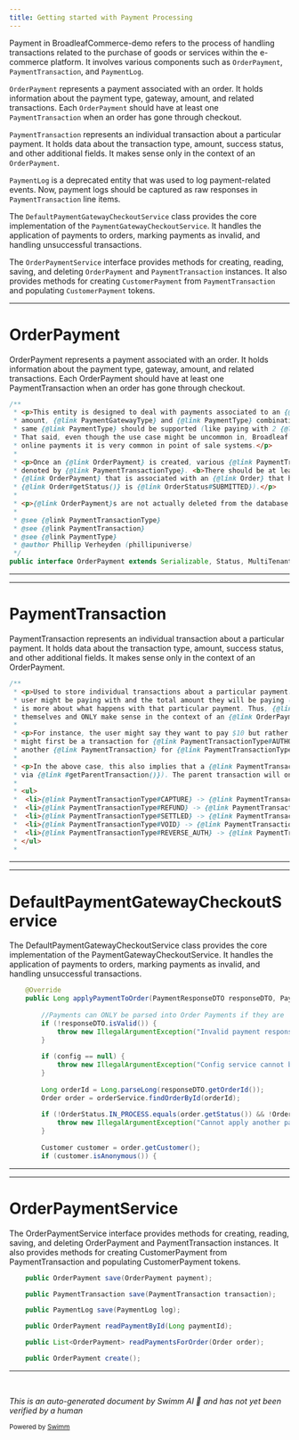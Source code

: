 ```yaml
---
title: Getting started with Payment Processing
---
```

Payment in BroadleafCommerce-demo refers to the process of handling transactions related to the purchase of goods or services within the e-commerce platform. It involves various components such as `OrderPayment`, `PaymentTransaction`, and `PaymentLog`.

`OrderPayment` represents a payment associated with an order. It holds information about the payment type, gateway, amount, and related transactions. Each `OrderPayment` should have at least one `PaymentTransaction` when an order has gone through checkout.

`PaymentTransaction` represents an individual transaction about a particular payment. It holds data about the transaction type, amount, success status, and other additional fields. It makes sense only in the context of an `OrderPayment`.

`PaymentLog` is a deprecated entity that was used to log payment-related events. Now, payment logs should be captured as raw responses in `PaymentTransaction` line items.

The `DefaultPaymentGatewayCheckoutService` class provides the core implementation of the `PaymentGatewayCheckoutService`. It handles the application of payments to orders, marking payments as invalid, and handling unsuccessful transactions.

The `OrderPaymentService` interface provides methods for creating, reading, saving, and deleting `OrderPayment` and `PaymentTransaction` instances. It also provides methods for creating `CustomerPayment` from `PaymentTransaction` and populating `CustomerPayment` tokens.

<SwmSnippet path="/core/broadleaf-framework/src/main/java/org/broadleafcommerce/core/payment/domain/OrderPayment.java" line="36">

---

# OrderPayment

OrderPayment represents a payment associated with an order. It holds information about the payment type, gateway, amount, and related transactions. Each OrderPayment should have at least one PaymentTransaction when an order has gone through checkout.

```java
/**
 * <p>This entity is designed to deal with payments associated to an {@link Order} and is <i>usually</i> unique for a particular
 * amount, {@link PaymentGatewayType} and {@link PaymentType} combination. This is immediately invalid for scenarios where multiple payments of the
 * same {@link PaymentType} should be supported (like paying with 2 {@link PaymentType#CREDIT_CARD} or 2 {@link PaymentType#GIFT_CARD}).
 * That said, even though the use case might be uncommon in, Broadleaf does not actively prevent that situation from occurring
 * online payments it is very common in point of sale systems.</p>
 * 
 * <p>Once an {@link OrderPayment} is created, various {@link PaymentTransaction}s can be applied to this payment as
 * denoted by {@link PaymentTransactionType}. <b>There should be at least 1 {@link PaymentTransaction} for every
 * {@link OrderPayment} that is associated with an {@link Order} that has gone through checkout</b> (which means that
 * {@link Order#getStatus()} is {@link OrderStatus#SUBMITTED}).</p>
 * 
 * <p>{@link OrderPayment}s are not actually deleted from the database but rather are only soft-deleted (archived = true)</p>
 * 
 * @see {@link PaymentTransactionType}
 * @see {@link PaymentTransaction}
 * @see {@link PaymentType}
 * @author Phillip Verheyden (phillipuniverse)
 */
public interface OrderPayment extends Serializable, Status, MultiTenantCloneable<OrderPayment> {
```

---

</SwmSnippet>

<SwmSnippet path="/core/broadleaf-framework/src/main/java/org/broadleafcommerce/core/payment/domain/PaymentTransaction.java" line="33">

---

# PaymentTransaction

PaymentTransaction represents an individual transaction about a particular payment. It holds data about the transaction type, amount, success status, and other additional fields. It makes sense only in the context of an OrderPayment.

```java
/**
 * <p>Used to store individual transactions about a particular payment. While an {@link OrderPayment} holds data like what the
 * user might be paying with and the total amount they will be paying (like credit card and $10), a {@link PaymentTransaction}
 * is more about what happens with that particular payment. Thus, {@link PaymentTransaction}s do not make sense by
 * themselves and ONLY make sense in the context of an {@link OrderPayment}.</p>
 * 
 * <p>For instance, the user might say they want to pay $10 but rather than capture the payment at order checkout, there
 * might first be a transaction for {@link PaymentTransactionType#AUTHORIZE} and then when the item is shipped there is
 * another {@link PaymentTransaction} for {@link PaymentTransactionType#CAPTURE}.</p>
 * 
 * <p>In the above case, this also implies that a {@link PaymentTransaction} can have a <b>parent transaction</b> (retrieved
 * via {@link #getParentTransaction()}). The parent transaction will only be set in the following cases:</p>
 * 
 * <ul>
 *  <li>{@link PaymentTransactionType#CAPTURE} -> {@link PaymentTransactionType#AUTHORIZE}</li>
 *  <li>{@link PaymentTransactionType#REFUND} -> {@link PaymentTransactionType#CAPTURE} OR {@link PaymentTransactionType#SETTLED}</li>
 *  <li>{@link PaymentTransactionType#SETTLED} -> {@link PaymentTransactionType#CAPTURE}</li>
 *  <li>{@link PaymentTransactionType#VOID} -> {@link PaymentTransactionType#CAPTURE}</li>
 *  <li>{@link PaymentTransactionType#REVERSE_AUTH} -> {@link PaymentTransactionType#AUTHORIZE}</li>
 * </ul>
 * 
```

---

</SwmSnippet>

<SwmSnippet path="/core/broadleaf-framework/src/main/java/org/broadleafcommerce/core/payment/service/DefaultPaymentGatewayCheckoutService.java" line="90">

---

# DefaultPaymentGatewayCheckoutService

The DefaultPaymentGatewayCheckoutService class provides the core implementation of the PaymentGatewayCheckoutService. It handles the application of payments to orders, marking payments as invalid, and handling unsuccessful transactions.

```java
    @Override
    public Long applyPaymentToOrder(PaymentResponseDTO responseDTO, PaymentGatewayConfiguration config) {
        
        //Payments can ONLY be parsed into Order Payments if they are 'valid'
        if (!responseDTO.isValid()) {
            throw new IllegalArgumentException("Invalid payment responses cannot be parsed into the order payment domain");
        }
        
        if (config == null) {
            throw new IllegalArgumentException("Config service cannot be null");
        }
        
        Long orderId = Long.parseLong(responseDTO.getOrderId());
        Order order = orderService.findOrderById(orderId);
        
        if (!OrderStatus.IN_PROCESS.equals(order.getStatus()) && !OrderStatus.CSR_OWNED.equals(order.getStatus()) && !OrderStatus.QUOTE.equals(order.getStatus())) {
            throw new IllegalArgumentException("Cannot apply another payment to an Order that is not IN_PROCESS or CSR_OWNED");
        }
        
        Customer customer = order.getCustomer();
        if (customer.isAnonymous()) {
```

---

</SwmSnippet>

<SwmSnippet path="/core/broadleaf-framework/src/main/java/org/broadleafcommerce/core/payment/service/OrderPaymentService.java" line="32">

---

# OrderPaymentService

The OrderPaymentService interface provides methods for creating, reading, saving, and deleting OrderPayment and PaymentTransaction instances. It also provides methods for creating CustomerPayment from PaymentTransaction and populating CustomerPayment tokens.

```java
    public OrderPayment save(OrderPayment payment);

    public PaymentTransaction save(PaymentTransaction transaction);

    public PaymentLog save(PaymentLog log);

    public OrderPayment readPaymentById(Long paymentId);

    public List<OrderPayment> readPaymentsForOrder(Order order);

    public OrderPayment create();
```

---

</SwmSnippet>

&nbsp;

*This is an auto-generated document by Swimm AI 🌊 and has not yet been verified by a human*

<SwmMeta version="3.0.0" repo-id="Z2l0aHViJTNBJTNBQnJvYWRsZWFmQ29tbWVyY2UtZGVtbyUzQSUzQWdpbGFkbmF2b3Q=" repo-name="BroadleafCommerce-demo" doc-type="overview"><sup>Powered by [Swimm](/)</sup></SwmMeta>
